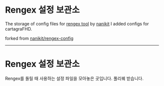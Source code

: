 # Rengex 설정 보관소
The storage of config files for [rengex tool](https://github.com/nanikit/Rengex) by [nanikit](https://github.com/nanikit)
I added configs for cartagraFHD.
  
  


forked from [nanikit/rengex-config](https://github.com/nanikit/rengex-config)  

---
# Rengex 설정 보관소

Rengex를 돌릴 때 사용하는 설정 파일을 모아놓은 곳입니다. 풀리퀘 받습니다.
